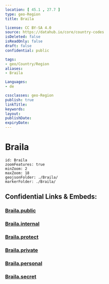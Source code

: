 ```yaml
---
location: [ 45.1 , 27.7 ] 
type: geo-Region
title: Braila

license: CC BY-SA 4.0
source: https://datahub.io/core/country-codes
isDeleted: false
isReadOnly: false
draft: false
confidential: public

tags:
- geo/Country/Region
aliases:
- Braila

Languages:
- de

cssclasses: geo-Region
publish: true
linkTitle: 
keywords: 
layout: 
publishDate: 
expiryDate: 
---
```


# Braila

```leaflet
id: Braila
zoomFeatures: true 
minZoom: 2 
maxZoom: 18
geojsonFolder: ./Braila/
markerFolder: ./Braila/
```


## Confidential Links & Embeds: 

### [Braila.public](/_public/\Earth\Continent\Europe\Europe~East\Romania\Regions~Romania\Romania~Sud-EstBraila.public.md) 

### [Braila.internal](/_internal/\Earth\Continent\Europe\Europe~East\Romania\Regions~Romania\Romania~Sud-EstBraila.internal.md) 

### [Braila.protect](/_protect/\Earth\Continent\Europe\Europe~East\Romania\Regions~Romania\Romania~Sud-EstBraila.protect.md) 

### [Braila.private](/_private/\Earth\Continent\Europe\Europe~East\Romania\Regions~Romania\Romania~Sud-EstBraila.private.md) 

### [Braila.personal](/_personal/\Earth\Continent\Europe\Europe~East\Romania\Regions~Romania\Romania~Sud-EstBraila.personal.md) 

### [Braila.secret](/_secret/\Earth\Continent\Europe\Europe~East\Romania\Regions~Romania\Romania~Sud-EstBraila.secret.md)


